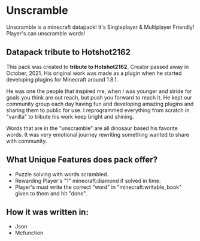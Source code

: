 <h1>Unscramble</h1>
<p>Unscramble is a minecraft datapack! It's Singleplayer & Multiplayer Friendly! Player's can unscramble words!</p>

## Datapack tribute to Hotshot2162
This pack was created to **tribute to Hotshot2162.** 
Creator passed away in October, 2021. His original work was made as a plugin when he started developing plugins for Minecraft around 1.8.1.

He was one the people that inspired me, when I was younger and stride for goals you think are out reach, but push you forward to reach it. He kept our community group each day having fun and developing amazing plugins and sharing them to public for use.
I reprogrammed everything from scratch in "vanilla" to tribute his work keep bright and shining.

Words that are in the "unscramble" are all dinosaur based his favorite words. It was very emotional journey rewriting something wanted to share with community.

<h2>What Unique Features does pack offer?</h2>
<ul>
  <li>Puzzle solving with words scrambled.</li>
  <li>Rewarding Player's "1" minecraft:diamond if solved in time.</li>
  <li>Player's must write the correct "word" in "minecraft:writable_book" given to them and hit "done".</li>
</ul>

<h2>How it was written in:</h2>
<ul>
  <li>Json</li>
  <li>Mcfunction</li>
</ul>
